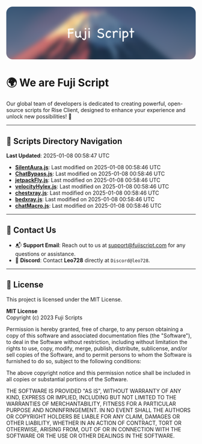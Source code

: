 ![Banner](.github/b.webp)

# 🌍 **We are Fuji Script**

Our global team of developers is dedicated to creating powerful, open-source scripts for Rise Client, designed to enhance your experience and unlock new possibilities! 🌟

---
<!-- SCRIPTS_NAVIGATION_START -->
## 📂 **Scripts Directory Navigation**

**Last Updated**: 2025-01-08 00:58:47 UTC

- **[SilentAura.js](scripts/SilentAura.js)**: Last modified on 2025-01-08 00:58:46 UTC
- **[ChatBypass.js](scripts/ChatBypass.js)**: Last modified on 2025-01-08 00:58:46 UTC
- **[jetpackFly.js](scripts/jetpackFly.js)**: Last modified on 2025-01-08 00:58:46 UTC
- **[velocityHylex.js](scripts/velocityHylex.js)**: Last modified on 2025-01-08 00:58:46 UTC
- **[chestxray.js](scripts/chestxray.js)**: Last modified on 2025-01-08 00:58:46 UTC
- **[bedxray.js](scripts/bedxray.js)**: Last modified on 2025-01-08 00:58:46 UTC
- **[chatMacro.js](scripts/chatMacro.js)**: Last modified on 2025-01-08 00:58:46 UTC

<!-- SCRIPTS_NAVIGATION_END -->

---

## 💬 **Contact Us**  
- 📬 **Support Email**: Reach out to us at [support@fujiscript.com](mailto:support@fujiscript.com) for any questions or assistance.  
- 💬 **Discord**: Contact **Leo728** directly at `Discord@leo728`.

---

## 📜 **License**

This project is licensed under the MIT License.  

**MIT License**  
Copyright (c) 2023 Fuji Scripts  

Permission is hereby granted, free of charge, to any person obtaining a copy of this software and associated documentation files (the "Software"), to deal in the Software without restriction, including without limitation the rights to use, copy, modify, merge, publish, distribute, sublicense, and/or sell copies of the Software, and to permit persons to whom the Software is furnished to do so, subject to the following conditions:  

The above copyright notice and this permission notice shall be included in all copies or substantial portions of the Software.  

THE SOFTWARE IS PROVIDED "AS IS", WITHOUT WARRANTY OF ANY KIND, EXPRESS OR IMPLIED, INCLUDING BUT NOT LIMITED TO THE WARRANTIES OF MERCHANTABILITY, FITNESS FOR A PARTICULAR PURPOSE AND NONINFRINGEMENT. IN NO EVENT SHALL THE AUTHORS OR COPYRIGHT HOLDERS BE LIABLE FOR ANY CLAIM, DAMAGES OR OTHER LIABILITY, WHETHER IN AN ACTION OF CONTRACT, TORT OR OTHERWISE, ARISING FROM, OUT OF OR IN CONNECTION WITH THE SOFTWARE OR THE USE OR OTHER DEALINGS IN THE SOFTWARE.  
